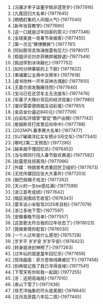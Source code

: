 
1. [冯骥才李子柒董宇辉非遗贺岁]-[1977916]
1. [九尾回归大名单]-[1977645]
1. [晒晒赶集的人间烟火气]-[1977040]
1. [新年妆容教学]-[1977690]
1. [这一口就是过年回家的意义]-[1977346]
1. [全球美食一哥春节来做客]-[1977455]
1. [第一次见“赛博舞狮”]-[1977781]
1. [阿如那坦言饰演拖雷有压力]-[1978017]
1. [柜姐评论刘亦菲微胖被辞退]-[1977549]
1. [挑战学到冰块融化]-[1977752]
1. [如何分辨春联的上下联]-[1977622]
1. [柬埔寨公主用中文拜年]-[1977618]
1. [虞书欣林一开年双神古偶剧]-[1977810]
1. [王嘉尔突发胸痛住院]-[1977640]
1. [宝马已在还贷车主无法提车]-[1977476]
1. [车厘子大降价背后的经济现象]-[1977980]
1. [蛋仔雷蒙德佩姬互动彩蛋]-[1977651]
1. [金店金价逼近840元]-[1977709]
1. [白岩松评城管“督促”商户出摊]-[1977142]
1. [詹姆斯背打库里后仰命中]-[1977788]
1. [2025KPL春季赛大名单]-[1977477]
1. [SU7璀璨洋红实车预计3月交车]-[1977340]
1. [哪吒2第二支预告]-[1977280]
1. [越来越不懂回忆杀]-[1976452]
1. [当与辉同行闯入春节联欢赛道]-[1977582]
1. [赵露思拄拐离场]-[1977066]
1. [外媒：特朗普考虑重回世卫组织]-[1977873]
1. [无忧传媒回应张大大事件]-[1977203]
1. [姆巴佩帽子戏法]-[1977262]
1. [天火的一生be感拉满]-[1977599]
1. [浙江首考成绩]-[1977642]
1. [暗区突围综艺收官]-[1976343]
1. [雷军谈小米智驾2025年目标]-[1977079]
1. [浙江多地下雪]-[1977597]
1. [安徽春晚节目单]-[1977557]
1. [这首歌太符合我的过年状态了]-[1978023]
1. [我做表情你配音]-[1976030]
1. [一个人过年是什么感觉]-[1975728]
1. [岁岁平 岁岁安 岁岁平安]-[1976423]
1. [转身就进封神榜了]-[1977263]
1. [过年玩的就是童年回忆杀]-[1977858]
1. [现场画面：菲方登铁线礁被拦下]-[1977456]
1. [别再惦记我了我已寻得良缘]-[1977541]
1. [下雪天有你和我一起跳]-[1977255]
1. [牙：这把高端局]-[1977010]
1. [泰山下雪了]-[1977436]
1. [徐艺洋抽象的尽头是美貌]-[1976645]
1. [沈月高至霆八年后二搭]-[1977445]